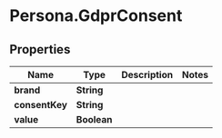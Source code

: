 # Persona.GdprConsent

## Properties
Name | Type | Description | Notes
------------ | ------------- | ------------- | -------------
**brand** | **String** |  | 
**consentKey** | **String** |  | 
**value** | **Boolean** |  | 


